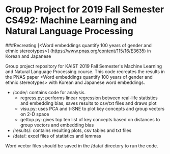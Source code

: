 # Group Project for 2019 Fall Semester CS492: Machine Learning and Natural Language Processing

###Recreating [<Word embeddings quantify 100 years of gender and ethnic stereotypes>] (https://www.pnas.org/content/115/16/E3635) in Korean and Japanese

Group project repository for KAIST 2019 Fall Semester's Machine Learning and Natural Language Processing course. This code recreates the results in the PNAS paper <Word embeddings quantify 100 years of gender and ethnic stereotypes> with Korean and Japanese word embeddings.

* /code/: contains code for analysis.
  * regress.py: performs linear regression between real-life statistics and embedding bias, saves results to csv/txt files and draws plot
  * visu.py: uses PCA and t-SNE to plot key concepts and group vectors on 2-D space
  * gettop.py: gives top ten list of key concepts based on distances to group vectors and embedding bias
* /results/: contains resulting plots, csv tables and txt files
* /data/: excel files of statistics and lemmas

Word vector files should be saved in the /data/ directory to run the code.
